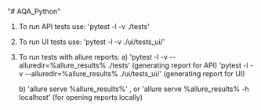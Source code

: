 "# AQA_Python" 

1. To run API tests use: 'pytest -l -v ./tests'
2. To run UI tests use: 'pytest -l -v ./ui/tests_ui/'
3. To run tests with allure reports:
    a) 'pytest -l -v --alluredir=%allure_results% ./tests'          (generating report for API)
       'pytest -l -v --alluredir=%allure_results% ./ui/tests_ui/'   (generating report for UI)
       
    b) 'allure serve %allure_results%' , or
       'allure serve %allure_results% -h localhost' (for opening reports locally)